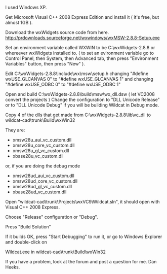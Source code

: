 I used Windows XP.

Get Microsoft Visual C++ 2008 Express Edition and install it ( it's free, but almost 1GB ).

Download the wxWidgets source code from here.
http://prdownloads.sourceforge.net/wxwindows/wxMSW-2.8.8-Setup.exe

Set an environment variable called WXWIN to be C:\wxWidgets-2.8.8 or whereever wxWidgets installed to. ( to set an evironment variable go to Control Panel, then System, then Advanced tab, then press "Environment Variables" button, then press "New" ).

Edit C:\wxWidgets-2.8.8\include\wx\msw\setup.h changing "#define wxUSE\_GLCANVAS 0" to "#define wxUSE\_GLCANVAS 1" and changing "#define wxUSE\_ODBC 0" to "#define wxUSE\_ODBC 1"

Open and build C:\wxWidgets-2.8.8\build\msw\wx\_dll.dsw ( let VC2008 convert the projects )
Change the configuration to "DLL Unicode Release" or to "DLL Unicode Debug" if you will be building Wildcat in Debug mode.

Copy 4 of the dlls that get made from C:\wxWidgets-2.8.8\lib\vc\_dll to wildcat-cad\trunk\Build\wxWin32

They are:
  * xmsw28u\_aui\_vc\_custom.dll
  * xmsw28u\_core\_vc\_custom.dll
  * xmsw28u\_gl\_vc\_custom.dll
  * xbase28u\_vc\_custom.dll

or, if you are doing the debug mode

  * xmsw28ud\_aui\_vc\_custom.dll
  * xmsw28ud\_core\_vc\_custom.dll
  * xmsw28ud\_gl\_vc\_custom.dll
  * xbase28ud\_vc\_custom.dll


Open "wildcat-cad\trunk\Projects\wxVC9\Wildcat.sln", it should open with Visual C++ 2008 Express.

Choose "Release" configuration or "Debug".

Press "Build Solution"

If it builds OK, press "Start Debugging" to run it, or go to Windows Explorer and double-click on

Wildcat.exe in wildcat-cad\trunk\Build\wxWin32


If you have a problem, look at the forum and post a question for me.   Dan Heeks.